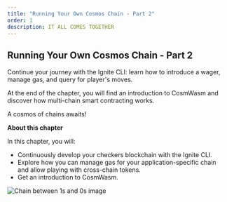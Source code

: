```yaml
---
title: "Running Your Own Cosmos Chain - Part 2"
order: 1
description: IT ALL COMES TOGETHER
---
```


## Running Your Own Cosmos Chain - Part 2

Continue your journey with the Ignite CLI: learn how to introduce a wager, manage gas, and query for player's moves.

At the end of the chapter, you will find an introduction to CosmWasm and discover how multi-chain smart contracting works.

A cosmos of chains awaits!

<HighlightBox type="learning">

**About this chapter**

In this chapter, you will:

* Continuously develop your checkers blockchain with the Ignite CLI.
* Explore how you can manage gas for your application-specific chain and allow playing with cross-chain tokens.
* Get an introduction to CosmWasm.

</HighlightBox>


![Chain between 1s and 0s image](/cosmos_dev_portal_module-04-lp.png)

